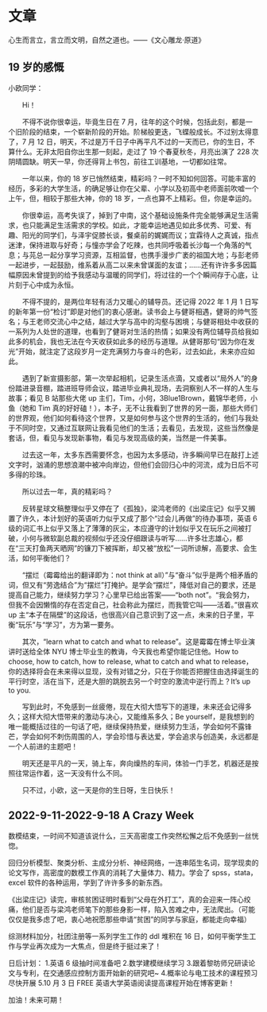 # 文章

心生而言立，言立而文明，自然之道也。——《文心雕龙·原道》

## 19 岁的感慨

小欧同学：

&emsp;&emsp;Hi！

&emsp;&emsp;不得不说你很幸运，毕竟生日在 7 月，往年的这个时候，包括此刻，都是一个旧阶段的结束，一个崭新阶段的开始。阶梯般更迭，飞蝶般成长。不过别太得意了，7 月 12 日，明天，不过是万千日子中再平凡不过的一天而已，你的生日，不算什么。无非太阳自你出生那一刻起，走过了 19 个春夏秋冬，月亮出演了 228 次阴晴圆缺。明天一早，你还得背上书包，前往工训基地，一切都如往常。

&emsp;&emsp;一年以来，你的 18 岁已悄然结束，精彩吗？一时不知如何回答。可能丰富的经历，多彩的大学生活，的确足够让你在父辈、小学以及初高中老师面前吹嘘一个上午，但，相较于那些大神，你的 18 岁，一点也算不上精彩。但，你是幸运的。

&emsp;&emsp;你很幸运，高考失误了，掉到了中南，这个基础设施条件完全能够满足生活需求，也只能满足生活需求的学校。如此，才能幸运地遇见如此多优秀、可爱、有趣、阳光的同学们，与泽宇促膝长谈，餐桌前的娓娓而议；宜霖待人之真诚，指点迷津，保持进取与好奇；与憧亦学会了吃辣，也共同呼吸着长沙每一个角落的气息；与芫总一起分享学习资源，互相监督，也携手漫步广袤的祖国大地；与彭老师一起进步，一起鼓励，维系着从高二以来未曾谋面的友谊；……还有许许多多因篇幅原因未曾提到的给予我感动与温暖的同学们，将过往的一个个瞬间存于心底，让片刻于心中成为永恒。

&emsp;&emsp;不得不提的，是两位年轻有活力又暖心的辅导员。还记得 2022 年 1 月 1 日写的新年第一份“检讨”即是对他们的衷心感谢。读书会上与健哥相遇，健哥的帅气签名；与王老师交流心中之结，越过大学与高中的沟壑与困境；与健哥相处中收获的一系列为人处世的道理，也看到了健哥对生活的热情；如果没有两位辅导员给我如此多的机会，我也无法在今天收获如此多的经历与道理。从健哥那句“因为你在发光”开始，就注定了这段岁月一定充满努力与奋斗的色彩，过去如此，未来亦应如此。

&emsp;&emsp;遇到了新宣摄影部，第一次举起相机，记录生活点滴，又或者以“局外人”的身份踏进录音棚，踏进班导师会议，踏进毕业典礼现场，去洞察别人不一样的人生与故事；看见 B 站那些大佬 up 主们，Tim，小何，3Blue1Brown，戴锦华老师，小鱼（她和 Tim 真的好好磕！），本子，无不让我看到了世界的另一面，那些大师们的世界观，他们如何看待这个世界，又是如何参与这个世界的生活的，他们与我处于不同时空，又通过互联网让我看见他们的生活；去看见，去发现，这些当然像是套话，但，看见与发现新事物，看见与发现高级的美，当然是一件美事。

&emsp;&emsp;过去这一年，太多东西需要怀念，也因为太多感动，许多瞬间早已在敲打上述文字时，汹涌的思想浪潮中被冲向岸边，但他们会回归心中的河流，成为日后不可多得的珍珠。

&emsp;&emsp;所以过去一年，真的精彩吗？

&emsp;&emsp;反转星球文稿整理似乎又停在了《孤独》，梁鸿老师的《出梁庄记》似乎又搁置了许久，本计划好的英语听力似乎又成了那个“过会儿再做”的待办事项，英语 6 级的词汇书上似乎又落上了薄薄的灰尘，本应遵守的计划似乎又在玩乐之间被打破，小何与微软副总裁的视频似乎还没仔细跟读与听写……许多壮志雄心，都在“三天打鱼两天晒网”的镰刀下被挥断，却又被“放松”一词所谅解，高要求、会生活，如何平衡他们？

&emsp;&emsp;“摆烂（霉霉给出的翻译即为：not think at all）”与“奋斗”似乎是两个相矛盾的词，但又有“劳逸结合”为“摆烂”打掩护。是学会“摆烂”，降低对自己的要求，还是提高自己能力，继续努力学习？心里早已给出答案——“both not”。“我会努力，但我不会因懒惰的存在否定自己，社会称此为摆烂，而我管它叫——活着。”很喜欢 up 主“本子在隔壁”的这段话，也很高兴自己意识到了这一点，未来的日子里，平衡“玩乐”与“学习”，方为第一要务。

&emsp;&emsp;其次，“learn what to catch and what to release”。这是霉霉在博士毕业演讲时送给全体 NYU 博士毕业生的教诲，今天我也希望你能记住他。How to choose, how to catch, how to release, what to catch and what to release，你的选择将会在未来得以显现，没有对错之分，只在于你能否把握住由选择诞生的平行时空，活在当下，还是大胆的跳脱去另一个时空的激流中逆行而上？It’s up to you.

&emsp;&emsp;写到此时，不免感到一丝疲倦，现在大彻大悟写下的道理，未来还会记得多久；这样大彻大悟带来的激动与决心，又能维系多久；Be yourself，是我想到的唯一能概括过往的一句话了吧，继续保持热爱，继续努力生活，学会如何不露锋芒，学会如何不刺伤周围的人，学会珍惜与表达爱，学会追求与创造美，永远都是一个人前进的主题吧！

&emsp;&emsp;明天还是平凡的一天，骑上车，奔向燥热的车间，体验一门手艺，机器还是按照往常运作着，这一天没有什么不同。

&emsp;&emsp;只不过，小欧，这一天是你的生日呀，生日快乐！

## 2022-9-11-2022-9-18 A Crazy Week

数模结束，一时间不知道该说什么，三天高密度工作突然松懈之后不免感到一丝恍惚。

回归分析模型、聚类分析、主成分分析、神经网络，一连串陌生名词，现学现卖的论文写作，高密度的数模工作真的消耗了大量体力、精力。学会了 spss，stata，excel 软件的各种运用，学到了许许多多的新东西。

《出梁庄记》读完，审核贫困证明时看到“父母在外打工”，真的会迎来一阵心绞痛，他们是否与梁鸿老师笔下的那些身影一样，陷入苦难之中，无法爬出。（可能仅仅是我多虑了吧，衷心地祝愿那些申请“贫困”的同学与家庭，都能走向幸福）

综测材料加分，社团注册等一系列学生工作的 ddl 堆积在 16 日，如何平衡学生工作与学业再次成为一大焦点，但是终于挺过来了！

日后计划：
1.英语 6 级抽时间准备吧
2.数学建模继续学习
3.跟着黎昉师兄研读论文与专利，在交通感应控制方面开始新的研究吧~
4.概率论与电工技术的课程预习尽快开展
5.10 月 3 日 FREE 英语大学英语阅读提高课程开始在博客更新！

加油！未来可期！